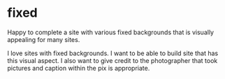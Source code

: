 # fixed
Happy to complete a site with various fixed backgrounds that is visually appealing for many sites. 

I love sites with fixed backgrounds. I want to be able to build site that has this visual aspect. I also want to give credit to the photographer that took pictures and caption within the pix is appropriate.
